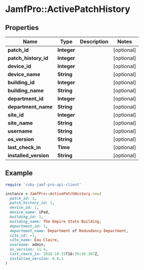 # JamfPro::ActivePatchHistory

## Properties

| Name | Type | Description | Notes |
| ---- | ---- | ----------- | ----- |
| **patch_id** | **Integer** |  | [optional] |
| **patch_history_id** | **Integer** |  | [optional] |
| **device_id** | **Integer** |  | [optional] |
| **device_name** | **String** |  | [optional] |
| **building_id** | **Integer** |  | [optional] |
| **building_name** | **String** |  | [optional] |
| **department_id** | **Integer** |  | [optional] |
| **department_name** | **String** |  | [optional] |
| **site_id** | **Integer** |  | [optional] |
| **site_name** | **String** |  | [optional] |
| **username** | **String** |  | [optional] |
| **os_version** | **String** |  | [optional] |
| **last_check_in** | **Time** |  | [optional] |
| **installed_version** | **String** |  | [optional] |

## Example

```ruby
require 'ruby-jamf-pro-api-client'

instance = JamfPro::ActivePatchHistory.new(
  patch_id: 1,
  patch_history_id: 1,
  device_id: 1,
  device_name: iPad,
  building_id: 1,
  building_name: The Empire State Building,
  department_id: 1,
  department_name: Department of Redundancy Department,
  site_id: -1,
  site_name: Eau Claire,
  username: admin,
  os_version: 11.4,
  last_check_in: 2018-10-15T16:39:56.307Z,
  installed_version: 0.0.1
)
```

